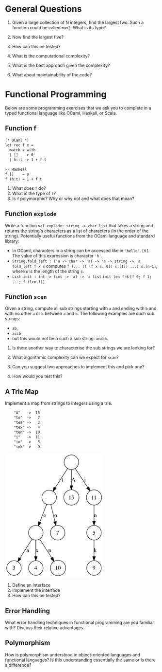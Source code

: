 
# General Questions

1. Given a large collection of N integers, find the largest two. Such a
   function could be called `max2`. What is its type?

2. Now find the largest five?

3. How can this be tested?

4. What is the computational complexity?

5. What is the best approach given the complexity?

6. What about maintainability of the code?

# Functional Programming

Below are some programming exercises that we ask you to complete in a
typed functional language like OCaml, Haskell, or Scala.

## Function f

```
(* OCaml *)
let rec f x =
  match x with
  | []   -> 0
  | h::t -> 1 + f t

-- Haskell
f []    = 0
f (h:t) = 1 + f t

```

1. What does `f` do?
2. What is the type of `f`?
3. Is `f` polymorphic? Why or why not and what does that mean?

## Function `explode`

Write a function `val explode: string -> char list` that takes a string
and returns the string's characters as a list of characters (in the
order of the string).  Potentially useful functions from the OCaml
language and standard library:

* In OCaml, characters in a string can be accessed like in `"hello".[0]`.
  The value of this expression is character `'h'`.
* `String.fold_left : ('a -> char -> 'a) -> 'a -> string -> 'a`.
  `fold_left f x s` computes `f (... (f (f x s.[0]) s.[1]) ...) s.[n-1]`,
  where `n` is the length of the string `s`.
* `List.init : int -> (int -> 'a) -> 'a list`
  `init len f` is `[f 0; f 1; ...; f (len-1)]`

## Function `scan`

Given a string, compute all sub strings starting with `a` and
ending with `b` and with no other `a` or `b` between `a` and `b`. The
following examples are such sub strings:

* `ab`,
* `accb`
* but this would not be a such a sub string: `acabb`.

1. Is there another way to characterise the sub strings we are looking
   for?

2. What algorithmic complexity can we expect for `scan`?

3. Can you suggest two approaches to implement this and pick one?

4. How would you test this?

## A Trie Map

Implement a map from strings to integers using a trie.

        "A"   ->  15
        "to"  ->   7
        "tea" ->   3
        "tex" ->   4
        "ten" ->  10
        "i"   ->  11
        "in"  ->   5
        "ink" ->   9

![Trie Example](./trie.png)

1. Define an interface
2. Implement the interface
3. How can this be tested?

## Error Handling

What error handling techniques in functional programming are you
familiar with? Discuss their relative advantages.

## Polymorphism

How is polymorphism understood in object-oriented languages and
functional languages? Is this understanding essentially the same or is
there a difference?


